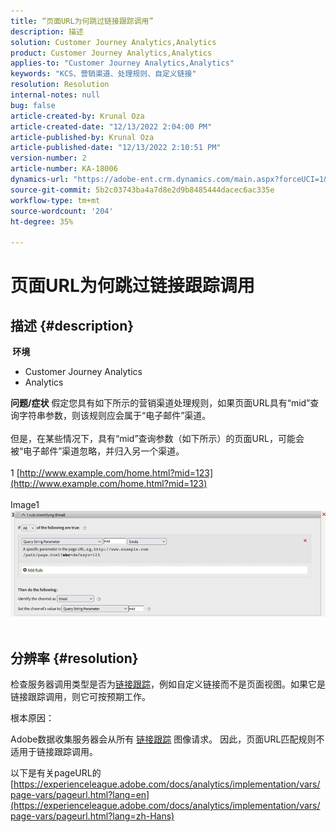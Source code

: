 ```yaml
---
title: “页面URL为何跳过链接跟踪调用”
description: 描述
solution: Customer Journey Analytics,Analytics
product: Customer Journey Analytics,Analytics
applies-to: "Customer Journey Analytics,Analytics"
keywords: "KCS、营销渠道、处理规则、自定义链接"
resolution: Resolution
internal-notes: null
bug: false
article-created-by: Krunal Oza
article-created-date: "12/13/2022 2:04:00 PM"
article-published-by: Krunal Oza
article-published-date: "12/13/2022 2:10:51 PM"
version-number: 2
article-number: KA-18006
dynamics-url: "https://adobe-ent.crm.dynamics.com/main.aspx?forceUCI=1&pagetype=entityrecord&etn=knowledgearticle&id=9898eafb-ee7a-ed11-81ac-6045bd006b3d"
source-git-commit: 5b2c03743ba4a7d8e2d9b8485444dacec6ac335e
workflow-type: tm+mt
source-wordcount: '204'
ht-degree: 35%

---
```


# 页面URL为何跳过链接跟踪调用

## 描述 {#description}

<b> 环境</b>
- Customer Journey Analytics
- Analytics



<b>问题/症状</b>
假定您具有如下所示的营销渠道处理规则，如果页面URL具有“mid”查询字符串参数，则该规则应会属于“电子邮件”渠道。
<br><br>但是，在某些情况下，具有“mid”查询参数（如下所示）的页面URL，可能会被“电子邮件”渠道忽略，并归入另一个渠道。
<br> 
<br>1 [http://www.example.com/home.html?mid=123](http://www.example.com/home.html?mid=123)
<br> 
<br>Image1
<br>![](assets/___a098eafb-ee7a-ed11-81ac-6045bd006b3d___.png)
<br> <br>

## 分辨率 {#resolution}




检查服务器调用类型是否为[链接跟踪](https://experienceleague.adobe.com/docs/analytics/implementation/vars/functions/tl-method.html?lang=zh-Hans)，例如自定义链接而不是页面视图。如果它是链接跟踪调用，则它可按预期工作。





根本原因：

Adobe数据收集服务器会从所有 [链接跟踪](https://experienceleague.adobe.com/docs/analytics/implementation/vars/functions/tl-method.html?lang=en) 图像请求。 因此，页面URL匹配规则不适用于链接跟踪调用。

以下是有关pageURL的 [https://experienceleague.adobe.com/docs/analytics/implementation/vars/page-vars/pageurl.html?lang=en](https://experienceleague.adobe.com/docs/analytics/implementation/vars/page-vars/pageurl.html?lang=zh-Hans)
